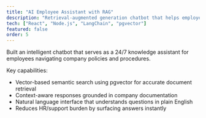 ```yaml
---
title: "AI Employee Assistant with RAG"
description: "Retrieval-augmented generation chatbot that helps employees quickly find company policies and procedures. Reduces support tickets and improves policy compliance."
tech: ["React", "Node.js", "LangChain", "pgvector"]
featured: false
order: 5
---
```


Built an intelligent chatbot that serves as a 24/7 knowledge assistant for employees navigating company policies and procedures.

Key capabilities:

- Vector-based semantic search using pgvector for accurate document retrieval
- Context-aware responses grounded in company documentation
- Natural language interface that understands questions in plain English
- Reduces HR/support burden by surfacing answers instantly
